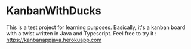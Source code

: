# KanbanWithDucks

This is a test project for learning purposes. 
Basically, it's a kanban board with a twist written in Java and Typescript. Feel free to try it :  https://kanbanappjava.herokuapp.com
